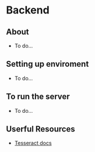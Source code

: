 # Backend

## About

- To do...

## Setting up enviroment

- To do...

## To run the server

- To do...

## Userful Resources

- [Tesseract docs](https://www.npmjs.com/package/tesseract.js)